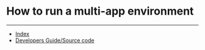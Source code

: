 # How to run a multi-app environment



---

- [Index](/hx-deploy-tool/index)
- [Developers Guide/Source code](https://github.com/helix-collective/hx-deploy-tool)
